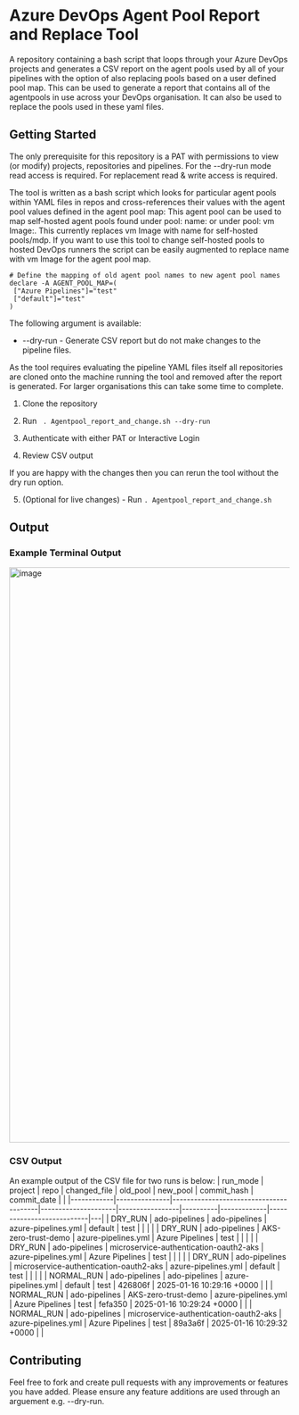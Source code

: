 # Azure DevOps Agent Pool Report and Replace Tool
A repository containing a bash script that loops through your Azure DevOps projects and generates a CSV report on the agent pools used by all of your pipelines with the option of also replacing pools based on a user defined pool map. This can be used to generate a report that contains all of the agentpools in use across your DevOps organisation. It can also be used to replace the pools used in these yaml files. 

## Getting Started

The only prerequisite for this repository is a PAT with permissions to view (or modify) projects, repositories and pipelines. For the --dry-run mode read access is required. For replacement read & write access is required.

The tool is written as a bash script which looks for particular agent pools within YAML files in repos and cross-references their values with the agent pool values defined in the agent pool map:
This agent pool can be used to map self-hosted agent pools found under pool: name: or under pool: vm Image:.
This currently replaces vm Image with name for self-hosted pools/mdp. If you want to use this tool to change self-hosted pools to hosted DevOps runners the script can be easily augmented to replace name with vm Image for the agent pool map. 

```
# Define the mapping of old agent pool names to new agent pool names
declare -A AGENT_POOL_MAP=(
 ["Azure Pipelines"]="test"
 ["default"]="test"
)
```
The following argument is available:
* --dry-run - Generate CSV report but do not make changes to the pipeline files.


As the tool requires evaluating the pipeline YAML files itself all repositories are cloned onto the machine running the tool and removed after the report is generated. For larger organisations this can take some time to complete.

1. Clone the repository
2. Run
 ``` . Agentpool_report_and_change.sh --dry-run```

3. Authenticate with either PAT or Interactive Login
4. Review CSV output

If you are happy with the changes then you can rerun the tool without the dry run option.

5. (Optional for live changes) - Run
 ``` . Agentpool_report_and_change.sh ``` 

## Output
### Example Terminal Output
<img width="1031" alt="image" src="https://github.com/user-attachments/assets/2c200900-318c-400c-b9ee-cf8d3725bfda" />


### CSV Output
An example output of the CSV file for two runs is below:
| run_mode | project | repo | changed_file | old_pool | new_pool | commit_hash | commit_date | |
|------------|---------------|----------------------------------------|---------------------|-----------------|----------|-------------|---------------------------|---|
| DRY_RUN | ado-pipelines | ado-pipelines | azure-pipelines.yml | default | test | | | |
| DRY_RUN | ado-pipelines | AKS-zero-trust-demo | azure-pipelines.yml | Azure Pipelines | test | | | |
| DRY_RUN | ado-pipelines | microservice-authentication-oauth2-aks | azure-pipelines.yml | Azure Pipelines | test | | | |
| DRY_RUN | ado-pipelines | microservice-authentication-oauth2-aks | azure-pipelines.yml | default | test | | | |
| NORMAL_RUN | ado-pipelines | ado-pipelines | azure-pipelines.yml | default | test | 426806f | 2025-01-16 10:29:16 +0000 | |
| NORMAL_RUN | ado-pipelines | AKS-zero-trust-demo | azure-pipelines.yml | Azure Pipelines | test | fefa350 | 2025-01-16 10:29:24 +0000 | |
| NORMAL_RUN | ado-pipelines | microservice-authentication-oauth2-aks | azure-pipelines.yml | Azure Pipelines | test | 89a3a6f | 2025-01-16 10:29:32 +0000 | |

## Contributing
Feel free to fork and create pull requests with any improvements or features you have added. Please ensure any feature additions are used through an arguement e.g. --dry-run. 
